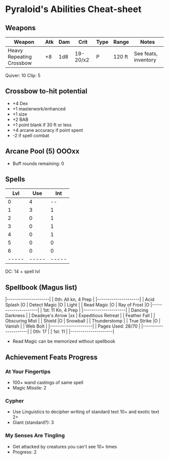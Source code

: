 # Pyraloid's Abilities Cheat-sheet
## Weapons
| Weapon                   | Atk | Dam | Crit     | Type | Range  | Notes
|--------------------------|-----|-----|----------|------|--------|------------
| Heavy Repeating Crossbow | +8  | 1d8 | 19-20/x2 | P    | 120 ft | See feats, inventory
Quiver: 10 Clip: 5

## Crossbow to-hit potential
- +4 Dex
- +1 masterwork/enhanced
- +1 size
- +2 BAB
- +1 point blank if 30 ft or less
- +4 arcane accuracy if point spent
- -2 if spell combat

## Arcane Pool (5) OOOxx
- Buff rounds remaining: 0

## Spells
| Lvl | Use | Int |
|-----|-----|-----|
| 0   | 4   | --  |
| 1   | 3   | 1   |
| 2   | 0   | 1   |
| 3   | 0   | 1   |
| 4   | 0   | 1   |
| 5   | 0   | 0   |
| 6   | 0   | 0   |
|-----|-----|-----|
DC: 14 + spell lvl

## Spellbook (Magus list)
|---------------------|
| 0th: All kn, 4 Prep |
|---------------------|
| Acid Splash         |O
| Detect Magic        |O
| Light               |
| Read Magic          |O
| Ray of Frost        |O
|---------------------|
| 1st: 11 Kn, 4 Prep  |
|---------------------|
| Dancing Darkness    |
| Deadeye's Arrow     |xx
| Expeditious Retreat |
| Feather Fall        |
| Obscuring Mist      |
| Shield              |O
| Snowball            |
| Thunderstomp        |
| True Strike         |O
| Vanish              |
| Web Bolt            |
|---------------------|
| Pages Used: 28/70   |
|---------------------|
| 0th: 17             |
| 1st: 11             |
|---------------------|
- Read Magic can be memorized without spellbook

## Achievement Feats Progress
### At Your Fingertips
- 100+ wand castings of same spell
- Magic Missile: 2

### Cypher
- Use Linguistics to decipher writing of standard text 10+ and exotic text 2+
- Giant (standard?): 3

### My Senses Are Tingling
- Get attacked by creatures you can't see 10+ times
- Progress: 2
